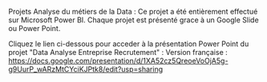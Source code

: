 Projets Analyse du métiers de la Data :
Ce projet a été entièrement effectué sur Microsoft Power BI. Chaque projet est présenté grace à un Google Slide ou Power Point.

Cliquez le lien ci-dessous pour acceder à la présentation Power Point du projet "Data Analyse Entreprise Recrutement" :
Version française :
https://docs.google.com/presentation/d/1XA52cz5QreoeVoOjA5g-g9UurP_wARzMtCYciKJPtk8/edit?usp=sharing
